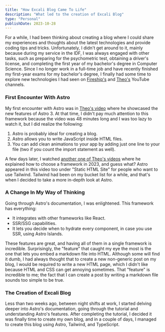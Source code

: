 ```yaml
---
title: "How Excali Blog Came To Life"
description: "What led to the creation of Excali Blog"
type: "Personal"
publishDate: 2023-10-28
---
```


For a while, I had been thinking about creating a blog where I could share my experiences and thoughts about the latest technologies and provide coding tips and tricks. Unfortunately, I didn't get around to it, mainly because during my service in the IDF, I was always engaged with other tasks, such as preparing for the psychometric test, obtaining a driver's license, and completing the first year of my bachelor's degree in Computer Science. Since I no longer work in a full-time job and have recently finished my first-year exams for my bachelor's degree, I finally had some time to explore new technologies I had seen on [Fireship's](https://www.youtube.com/@Fireship) and [Theo's](https://www.youtube.com/@t3dotgg) YouTube channels.

### First Encounter With Astro

My first encounter with Astro was in [Theo's video](https://www.youtube.com/watch?v=CYuujJvgmns) where he showcased the new features of Astro 3. At that time, I didn't pay much attention to this framework because the video was 48 minutes long and I was too lazy to watch it, but I did realize the following:

1. Astro is probably ideal for creating a blog.
2. Astro allows you to write JavaScript inside HTML files.
3. You can add clean animations to your app by adding just one line to your file (two if you count the import statement as well).

A few days later, I watched [another one of Theo's videos](https://www.youtube.com/watch?v=S7X6fLbdwlc&t=492s) where he explained how to choose a framework in 2023, and guess what? Astro appeared in this video too under "Static HTML Site" for people who want to use Tailwind. Tailwind had been on my bucket list for a while, and that's when I decided to take a more in-depth look at Astro.

### A Change In My Way of Thinking

Going through Astro's documentation, I was enlightened. This framework has everything:

- It integrates with other frameworks like React.
- SSR/SSG capabilities.
- It lets you decide when to hydrate every component, in case you use SSR, using Astro Islands.

These features are great, and having all of them in a single framework is incredible. Surprisingly, the "feature" that caught my eye the most is the one that lets you embed a markdown file into HTML. Although some will find it dumb, I had always thought that to create a new non-generic post on my blog, I would be required to write a new HTML page, which I didn't like because HTML and CSS can get annoying sometimes. That "feature" is incredible to me; the fact that I can create a post by writing a markdown file sounds too simple to be true.

### The Creation of Excali Blog

Less than two weeks ago, between night shifts at work, I started delving deeper into Astro's documentation, going through the tutorial and understanding Astro's features. After completing the tutorial, I decided it was finally time to create my own blog, and in a couple of days, I managed to create this blog using Astro, Tailwind, and TypeScript.
